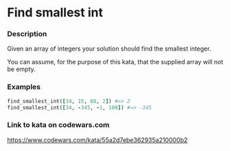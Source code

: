 # Find smallest int

### Description
Given an array of integers your solution should find the smallest integer.

You can assume, for the purpose of this kata, that the supplied array will not be empty.

### Examples
```ruby
find_smallest_int([34, 15, 88, 2]) #=> 2
find_smallest_int([34, -345, -1, 100]) #=> -345
```

### Link to kata on codewars.com
https://www.codewars.com/kata/55a2d7ebe362935a210000b2
